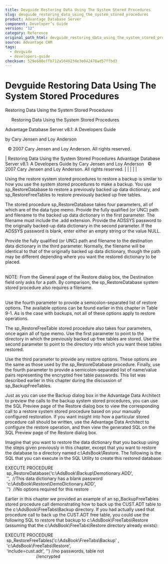 ```yaml
---
title: Devguide Restoring Data Using The System Stored Procedures
slug: devguide_restoring_data_using_the_system_stored_procedures
product: Advantage Database Server
component: Developer’s Guide
version: "12"
category: Reference
original_path_html: devguide_restoring_data_using_the_system_stored_procedures.htm
source: Advantage CHM
tags:
  - devguide
  - developers-guide
checksum: 529e680effb712a5640234e3e042478ad57ffbd3
---
```


# Devguide Restoring Data Using The System Stored Procedures

Restoring Data Using the System Stored Procedures

     Restoring Data Using the System Stored Procedures

Advantage Database Server v8.1: A Developers Guide

by Cary Jensen and Loy Anderson

  © 2007 Cary Jensen and Loy Anderson. All rights reserved.

| Restoring Data Using the System Stored Procedures  Advantage Database Server v8.1: A Developers Guide  by Cary Jensen and Loy Anderson    © 2007 Cary Jensen and Loy Anderson. All rights reserved. |  |  |  |  |

Using the restore system stored procedures to restore a backup is similar to how you use the system stored procedures to make a backup. You use sp\_RestoreDatabase to restore a previously backed up data dictionary, and sp\_RestoreFreeTables to restore previously backed up free tables.

The stored procedure sp\_RestoreDatabase takes four parameters, all of which are of the data type memo. Provide the fully qualified (or UNC) path and filename to the backed up data dictionary in the first parameter. The filename must include the .add extension. Provide the ADSSYS password to the originally backed-up data dictionary in the second parameter. If the ADSSYS password is blank, enter either an empty string or the value NULL.

Provide the fully qualified (or UNC) path and filename to the destination data dictionary in the third parameter. Normally, the filename will be identical to that of the originally backed up data dictionary, though the path may be different depending where you want the restored dictionary to be placed.

   
NOTE: From the General page of the Restore dialog box, the Destination field only asks for a path. By comparison, the sp\_RestoreDatabase system stored procedure also requires a filename.  
 

Use the fourth parameter to provide a semicolon-separated list of restore options. The available options can be found earlier in this chapter in Table 9-1. As is the case with backups, not all of these options apply to restore operations.

The sp\_RestoreFreeTable stored procedure also takes four parameters, once again all of type memo. Use the first parameter to point to the directory in which the previously backed up free tables are stored. Use the second parameter to point to the directory into which you want these tables restored.

Use the third parameter to provide any restore options. These options are the same as those used by the sp\_RestoreDatabase procedure. Finally, use the fourth parameter to provide a semicolon-separated list of name/value pairs representing the encrypted free table passwords. This list was described earlier in this chapter during the discussion of sp\_BackupFreeTables.

Just as you can use the Backup dialog box in the Advantage Data Architect to preview the calls to the backup system stored procedures, you can use the SQL Preview page of the Restore dialog box to view the corresponding call to a restore system stored procedure based on your manually configured restoration. If you want insight into how a particular stored procedure call should be written, use the Advantage Data Architect to configure the restore operation, and then view the generated SQL on the SQL Preview page of the Restore dialog box.

Imagine that you want to restore the data dictionary that you backup using the steps given previously in this chapter, except that you want to restore the database to a directory named c:\AdsBook\Restore. The following is the SQL that you can execute in the SQL Utility to create this restored database:

EXECUTE PROCEDURE  
  sp\_RestoreDatabase('c:\AdsBook\Backup\Demotionary.ADD',  
  '',  //This data dictionary has a blank password  
  'c:\AdsBook\Restore\DemoDictionary.ADD',  
  '')  //No options required for this restore

Earlier in this chapter we provided an example of an sp\_BackupFreeTables stored procedure call demonstrating how to back up the CUST.ADT table to the c:\AdsBook\FreeTabs\Backup directory. If you had actually used that procedure call to back up the CUST.ADT free table, you could use the following SQL to restore that backup to c:\AdsBook\FreeTabs\Restore (assuming that the c:\AdsBook\FreeTabs\Restore directory already exists):

EXECUTE PROCEDURE   
  sp\_RestoreFreeTables('c:\AdsBook\FreeTabs\Backup' ,  
  'c:\AdsBook\FreeTabs\Restore',  
  'include=cust.adt', '') //no passwords, table not  
                          //encrypted
